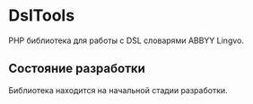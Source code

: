 DslTools
====

PHP библиотека для работы с DSL словарями ABBYY Lingvo.


Состояние разработки
--------------------
Библиотека находится на начальной стадии разработки. 